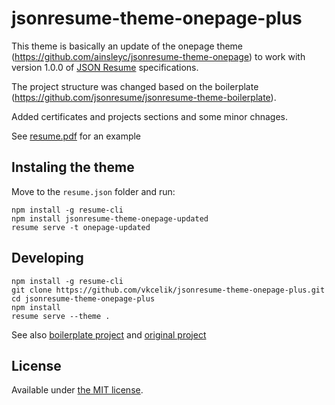 # jsonresume-theme-onepage-plus

This theme is basically an update of the onepage theme (https://github.com/ainsleyc/jsonresume-theme-onepage) to work with version 1.0.0 of [JSON Resume](http://jsonresume.org/) specifications.

The project structure was changed based on the boilerplate (https://github.com/jsonresume/jsonresume-theme-boilerplate).

Added certificates and projects sections and some minor chnages.

See <a href="/resume.pdf" download="">resume.pdf</a> for an example

## Instaling the theme

Move to the `resume.json` folder and run:

```
npm install -g resume-cli
npm install jsonresume-theme-onepage-updated
resume serve -t onepage-updated
```

## Developing

```
npm install -g resume-cli
git clone https://github.com/vkcelik/jsonresume-theme-onepage-plus.git
cd jsonresume-theme-onepage-plus
npm install
resume serve --theme .
```

See also [boilerplate project](https://github.com/jsonresume/jsonresume-theme-boilerplate) and [original project](https://github.com/ainsleyc/jsonresume-theme-onepage)

## License

Available under [the MIT license](http://mths.be/mit).
